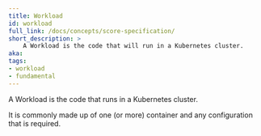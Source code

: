 ```yaml
---
title: Workload
id: workload
full_link: /docs/concepts/score-specification/
short_description: >
    A Workload is the code that will run in a Kubernetes cluster.
aka:
tags:
- workload
- fundamental
---
```


A Workload is the code that runs in a Kubernetes cluster.

<!--more-->

It is commonly made up of one (or more) container and any configuration that is required.
